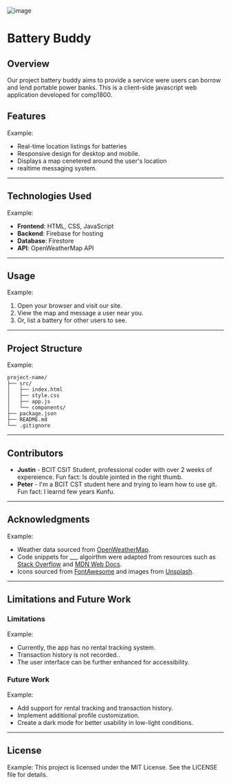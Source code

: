 ![image](https://github.com/user-attachments/assets/84c97953-ad1e-4567-a37d-9755a5f606cc)
# Battery Buddy

## Overview
Our project battery buddy aims to provide a service were users can borrow and lend portable power banks. This is a client-side javascript web application developed
for comp1800.

## Features

Example:
- Real-time location listings for batteries
- Responsive design for desktop and mobile.
- Displays a map cenetered around the user's location
- realtime messaging system.

---

## Technologies Used

Example:
- **Frontend**: HTML, CSS, JavaScript
- **Backend**: Firebase for hosting
- **Database**: Firestore
- **API**: OpenWeatherMap API

---

## Usage

Example:
1. Open your browser and visit our site.
2. View the map and message a user near you.
3. Or, list a battery for other users to see.

---

## Project Structure

Example:
```
project-name/
├── src/
│   ├── index.html
│   ├── style.css
│   ├── app.js
│   └── components/
├── package.json
├── README.md
└── .gitignore
```

---

## Contributors

- **Justin** - BCIT CSIT Student, professional coder with over 2 weeks of expereience. Fun fact: Is double jointed in the right thumb.
- **Peter** - I'm a BCIT CST student here and trying to learn how to use git. Fun fact: I learnd few years Kunfu.

---

## Acknowledgments

Example:
- Weather data sourced from [OpenWeatherMap](https://openweathermap.org/).
- Code snippets for ___ algoirthm were adapted from resources such as [Stack Overflow](https://stackoverflow.com/) and [MDN Web Docs](https://developer.mozilla.org/).
- Icons sourced from [FontAwesome](https://fontawesome.com/) and images from [Unsplash](https://unsplash.com/).

---

## Limitations and Future Work
### Limitations

Example:
- Currently, the app has no rental tracking system.
- Transaction history is not recorded..
- The user interface can be further enhanced for accessibility.

### Future Work

Example: 
- Add support for rental tracking and transaction history.
- Implement additional profile customization.
- Create a dark mode for better usability in low-light conditions.

---

## License

Example:
This project is licensed under the MIT License. See the LICENSE file for details.
